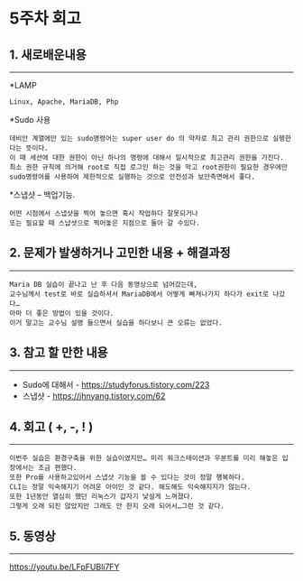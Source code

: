 # 5주차 회고
## 1. 새로배운내용
---

*LAMP  
```
Linux, Apache, MariaDB, Php
```

*Sudo 사용 
```
데비안 계열에만 있는 sudo명령어는 super user do 의 약자로 최고 관리 권한으로 실행한다는 뜻이다. 
이 때 세션에 대한 권한이 아닌 하나의 명령에 대해서 일시적으로 최고관리 권한을 가진다. 
최소 권한 규칙에 의거해 root로 직접 로그인 하는 것을 막고 root권한이 필요한 경우에만 
sudo명령어를 사용하여 제한적으로 실행하는 것으로 안전성과 보안측면에서 좋다.
```

*스냅샷 – 백업기능. 
```
어떤 시점에서 스냅샷을 찍어 놓으면 혹시 작업하다 잘못되거나 
또는 필요할 때 스냡셧으로 찍어놓은 지점으로 돌아 갈 수있다. 
```

## 2. 문제가 발생하거나 고민한 내용 + 해결과정
---

```
Maria DB 실습이 끝나고 난 후 다음 동영상으로 넘어갔는데, 
교수님께서 test로 바로 실습하셔서 MariaDB에서 어떻게 빠져나가지 하다가 exit로 나갔다… 
아마 더 좋은 방법이 있을 것이다. 
이거 말고는 교수님 설명 들으면서 실습을 하다보니 큰 오류는 없었다.
```

## 3. 참고 할 만한 내용
---

* Sudo에 대해서 - https://studyforus.tistory.com/223
* 스냅샷 - https://jhnyang.tistory.com/62 

## 4. 회고 ( +, -, ! )
---

```
이번주 실습은 환경구축을 위한 실습이였지만… 미리 워크스테이션과 우분트를 미리 해놓은 입장에서는 조금 편했다. 
또한 Pro를 사용하고있어서 스냅샷 기능을 쓸 수 있다는 것이 정말 행복하다.
CLI는 정말 익숙해지기 어려운 아이인 것 같다. 해도해도 익숙해지지가 않는다. 
또한 1년동안 열심히 했던 리눅스가 갑자기 낯설게 느껴졌다. 
그렇게 오래 되진 않았지만 그래도 안 한지 오래 되어서…그런 것 같다.
```

## 5. 동영상
---

https://youtu.be/LFpFUBli7FY
